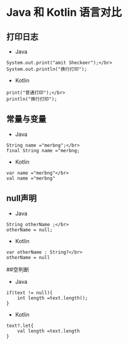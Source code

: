 # Java 和 Kotlin 语言对比
## 打印日志
+ Java
```
System.out.print("amit Sheckeer");</br>
System.out.println("换行打印");
```
+ Kotlin
```
print("普通打印");</br>
println("换行打印");
```
## 常量与变量
+ Java
```
String name ="merbng";</br>
final String name ="merbng;
```
+ Kotlin
```
var name ="merbng"</br>
val name ="merbng"
```
## null声明
+ Java
```
String otherName ;</br>
otherName = null;
```
+ Kotlin
```
var otherName : String?</br>
otherName = null
```
##空判断
+ Java

```
if(text != null){
    int length =text.length();
}
```
+ Kotlin

```
text?.let{
    val length =text.length
}
```
